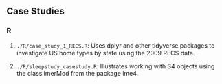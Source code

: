 ## Case Studies

### R

  1. `./R/case_study_1_RECS.R`: 
  Uses dplyr and other tidyverse packages to investigate 
  US home types by state using the 2009 RECS data.

  1. `./R/sleepstudy_casestudy.R`:
  Illustrates working with S4 objects using the class lmerMod from the package
  lme4.
  
  
